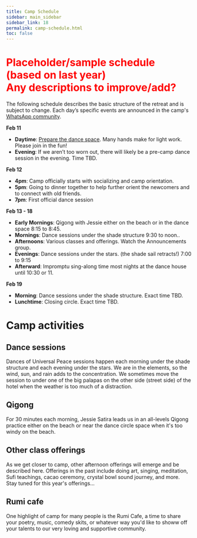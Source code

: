 ```yaml
---
title: Camp Schedule
sidebar: main_sidebar
sidebar_link: 18
permalink: camp-schedule.html
toc: false
---
```


# <span style="color:red">Placeholder/sample schedule (based on last year)<br>Any descriptions to improve/add?</span>

The following schedule describes the basic structure of the retreat and is subject to change. Each day’s specific events are announced in the camp's [WhatsApp community](whatsapp.md).

**Feb 11**

- **Daytime**: [Prepare the dance space](./preparing-dance-space.md). Many hands make for light work. Please join in the fun!
- **Evening**: If we aren’t too worn out, there will likely be a pre-camp dance session in the evening. Time TBD.

**Feb 12**

- **4pm**: Camp officially starts with socializing and camp orientation.
- **5pm**: Going to dinner together to help further orient the newcomers and to connect with old friends.
- **7pm**: First official dance session

**Feb 13 - 18**

- **Early Mornings**: Qigong with Jessie either on the beach or in the dance space 8:15 to 8:45.
- **Mornings**: Dance sessions under the shade structure 9:30 to noon..
- **Afternoons**: Various classes and offerings. Watch the Announcements group.
- **Evenings**: Dance sessions under the stars. (the shade sail retracts!) 7:00 to 9:15
- **Afterward**: Impromptu sing-along time most nights at the dance house until 10:30 or 11. 

**Feb 19**

- **Morning**: Dance sessions under the shade structure. Exact time TBD.
- **Lunchtime**: Closing circle. Exact time TBD.

# Camp activities

## Dance sessions

Dances of Universal Peace sessions happen each morning under the shade structure and each evening under the stars. We are in the elements, so the wind, sun, and rain adds to the concentration. We sometimes move the session to under one of the big palapas on the other side (street side) of the hotel when the weather is too much of a distraction. 

## Qigong

For 30 minutes each morning, Jessie Satira leads us in an all-levels Qigong practice either on the beach or near the dance circle space when it's too windy on the beach.

## Other class offerings

As we get closer to camp, other afternoon offerings will emerge and be described here. Offerings in the past include doing art, singing, meditation, Sufi teachings, cacao ceremony, crystal bowl sound journey, and more. Stay tuned for this year's offerings... 

## Rumi cafe

One highlight of camp for many people is the Rumi Cafe, a time to share your poetry, music, comedy skits, or whatever way you'd like to showw off your talents to our very loving and supportive community. 